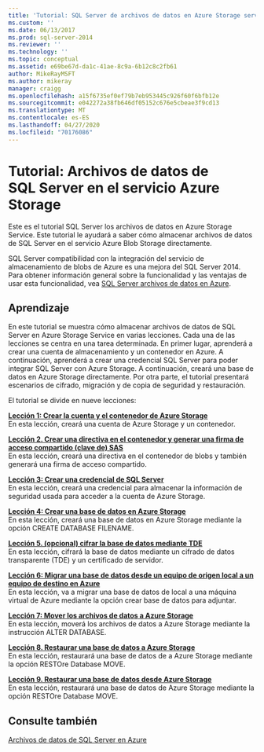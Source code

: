 ```yaml
---
title: 'Tutorial: SQL Server de archivos de datos en Azure Storage servicio | Microsoft Docs'
ms.custom: ''
ms.date: 06/13/2017
ms.prod: sql-server-2014
ms.reviewer: ''
ms.technology: ''
ms.topic: conceptual
ms.assetid: e69be67d-da1c-41ae-8c9a-6b12c8c2fb61
author: MikeRayMSFT
ms.author: mikeray
manager: craigg
ms.openlocfilehash: a15f6735ef0ef79b7eb953445c926f60f6bfb12e
ms.sourcegitcommit: e042272a38fb646df05152c676e5cbeae3f9cd13
ms.translationtype: MT
ms.contentlocale: es-ES
ms.lasthandoff: 04/27/2020
ms.locfileid: "70176086"
---
```

# <a name="tutorial-sql-server-data-files-in-azure-storage-service"></a>Tutorial: Archivos de datos de SQL Server en el servicio Azure Storage
  Este es el tutorial SQL Server los archivos de datos en Azure Storage Service. Este tutorial le ayudará a saber cómo almacenar archivos de datos de SQL Server en el servicio Azure Blob Storage directamente.  
  
 SQL Server compatibilidad con la integración del servicio de almacenamiento de blobs de Azure es una mejora del SQL Server 2014. Para obtener información general sobre la funcionalidad y las ventajas de usar esta funcionalidad, vea [SQL Server archivos de datos en Azure](databases/sql-server-data-files-in-microsoft-azure.md).  
  
## <a name="what-you-will-learn"></a>Aprendizaje  
 En este tutorial se muestra cómo almacenar archivos de datos de SQL Server en Azure Storage Service en varias lecciones. Cada una de las lecciones se centra en una tarea determinada. En primer lugar, aprenderá a crear una cuenta de almacenamiento y un contenedor en Azure. A continuación, aprenderá a crear una credencial SQL Server para poder integrar SQL Server con Azure Storage. A continuación, creará una base de datos en Azure Storage directamente. Por otra parte, el tutorial presentará escenarios de cifrado, migración y de copia de seguridad y restauración.  
  
 El tutorial se divide en nueve lecciones:  
  
 **[Lección 1: Crear la cuenta y el contenedor de Azure Storage](../tutorials/lesson-1-create-windows-azure-storage-account-and-container.md)**  
 En esta lección, creará una cuenta de Azure Storage y un contenedor.  
  
 **[Lección 2. Crear una directiva en el contenedor y generar una firma de acceso compartido &#40;clave de&#41; SAS](lesson-1-create-stored-access-policy-and-shared-access-signature.md)**  
 En esta lección, creará una directiva en el contenedor de blobs y también generará una firma de acceso compartido.  
  
 **[Lección 3: Crear una credencial de SQL Server](lesson-2-create-a-sql-server-credential-using-a-shared-access-signature.md)**  
 En esta lección, creará una credencial para almacenar la información de seguridad usada para acceder a la cuenta de Azure Storage.  
  
 **[Lección 4: Crear una base de datos en Azure Storage](../relational-databases/lesson-3-database-backup-to-url.md)**  
 En esta lección, creará una base de datos en Azure Storage mediante la opción CREATE DATABASE FILENAME.  
  
 **[Lección 5. &#40;opcional&#41; cifrar la base de datos mediante TDE](../relational-databases/lesson-4-restore-database-to-virtual-machine-from-url.md)**  
 En esta lección, cifrará la base de datos mediante un cifrado de datos transparente (TDE) y un certificado de servidor.  
  
 **[Lección 6: Migrar una base de datos desde un equipo de origen local a un equipo de destino en Azure](lesson-5-backup-database-using-file-snapshot-backup.md)**  
 En esta lección, va a migrar una base de datos de local a una máquina virtual de Azure mediante la opción crear base de datos para adjuntar.  
  
 **[Lección 7: Mover los archivos de datos a Azure Storage](../relational-databases/lesson-6-generate-activity-and-backup-log-using-file-snapshot-backup.md)**  
 En esta lección, moverá los archivos de datos a Azure Storage mediante la instrucción ALTER DATABASE.  
  
 **[Lección 8. Restaurar una base de datos a Azure Storage](../relational-databases/lesson-7-restore-a-database-to-a-point-in-time.md)**  
 En esta lección, restaurará una base de datos de a Azure Storage mediante la opción RESTOre Database MOVE.  
  
 **[Lección 9. Restaurar una base de datos desde Azure Storage](lesson-8-restore-as-new-database-from-log-backup.md)**  
 En esta lección, restaurará una base de datos de Azure Storage mediante la opción RESTOre Database MOVE.  
  
## <a name="see-also"></a>Consulte también  
 [Archivos de datos de SQL Server en Azure](databases/sql-server-data-files-in-microsoft-azure.md)  
  
  
